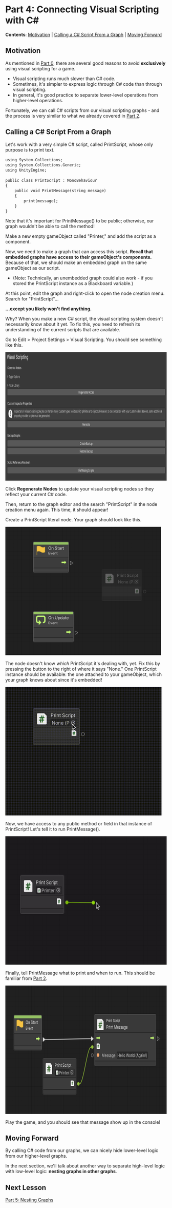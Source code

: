 # Part 4: Connecting Visual Scripting with C#

**Contents**: [Motivation](#motivation) | [Calling a C# Script From a Graph](#calling-a-c-script-from-a-graph) | [Moving Forward](#moving-forward)

## Motivation

As mentioned in [Part 0](0_WhyVisualScripting.md), there are several good reasons to avoid **exclusively** using visual scripting for a game. 
- Visual scripting runs much slower than C# code.
- Sometimes, it's simpler to express logic through C# code than through visual scripting.
- In general, it's good practice to separate lower-level operations from higher-level operations.

Fortunately, we can call C# scripts from our visual scripting graphs - and the process is very similar to what we already covered in [Part 2](2_GraphsNodesAndFlow.md).

## Calling a C# Script From a Graph

Let's work with a very simple C# script, called PrintScript, whose only purpose is to print text.

```
using System.Collections;
using System.Collections.Generic;
using UnityEngine;

public class PrintScript : MonoBehaviour
{
    public void PrintMessage(string message)
    {
        print(message);
    }
}
```

Note that it's important for PrintMessage() to be public; otherwise, our graph wouldn't be able to call the method!

Make a new empty gameObject called "Printer," and add the script as a component.

Now, we need to make a graph that can access this script. **Recall that embedded graphs have access to their gameObject's components.** Because of that, we should make an embedded graph on the same gameObject as our script.
- (Note: Technically, an unembedded graph could also work - if you stored the PrintScript instance as a Blackboard variable.)

At this point, edit the graph and right-click to open the node creation menu. Search for "PrintScript"...

**...except you likely won't find anything.**

Why? When you make a new C# script, the visual scripting system doesn't necessarily know about it yet. To fix this, you need to refresh its understanding of the current scripts that are available.

Go to Edit > Project Settings > Visual Scripting. You should see something like this.

<img alt="img1.png" height="400" src="../Images/4/img1.png"/>

Click **Regenerate Nodes** to update your visual scripting nodes so they reflect your current C# code.

Then, return to the graph editor and the search "PrintScript" in the node creation menu again. This time, it should appear!

Create a PrintScript literal node. Your graph should look like this.

<img alt="img2.png" height="400" src="../Images/4/img2.png"/>

The node doesn't know *which* PrintScript it's dealing with, yet. Fix this by pressing the button to the right of where it says "None." One PrintScript instance should be available: the one attached to your gameObject, which your graph knows about since it's embedded!

<img alt="img3.png" height="400" src="../Images/4/img3.gif"/>

Now, we have access to any public method or field in that instance of PrintScript! Let's tell it to run PrintMessage().

<img alt="img4.png" height="400" src="../Images/4/img4.gif"/>

Finally, tell PrintMessage what to print and when to run. This should be familiar from [Part 2](2_GraphsNodesAndFlow.md).

<img alt="img4.png" height="400" src="../Images/4/img5.png"/>

Play the game, and you should see that message show up in the console!


## Moving Forward

By calling C# code from our graphs, we can nicely hide lower-level logic from our higher-level graphs.

In the next section, we'll talk about another way to separate high-level logic with low-level logic: **nesting graphs in other graphs**.

## Next Lesson

[Part 5: Nesting Graphs](5_NestingGraphs.md)